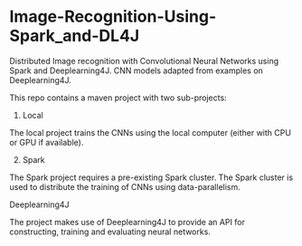 # Image-Recognition-Using-Spark_and-DL4J


Distributed Image recognition with Convolutional Neural Networks using Spark and Deeplearning4J. CNN models adapted from examples on Deeplearning4J.

This repo contains a maven project with two sub-projects:

1) Local

The local project trains the CNNs using the local computer (either with CPU or GPU if available).

2) Spark

The Spark project requires a pre-existing Spark cluster. The Spark cluster is used to distribute the training of CNNs using data-parallelism.

Deeplearning4J

The project makes use of Deeplearning4J to provide an API for constructing, training and evaluating neural networks.
